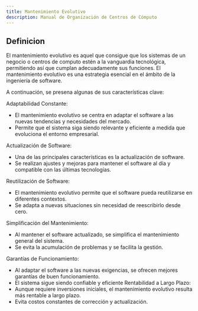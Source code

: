 ```yaml
---
title: Mantenimiento Evolutivo
description: Manual de Organización de Centros de Cómputo
---
```

## Definicion
El mantenimiento evolutivo es aquel que consigue que los sistemas de un negocio o centros de computo estén a la vanguardia tecnológica, permitiendo así que cumplan adecuadamente sus funciones. El mantenimiento evolutivo es una estrategia esencial en el ámbito de la ingeniería de software. 

A continuación, se presena algunas de sus características clave:

Adaptabilidad Constante:
-	El mantenimiento evolutivo se centra en adaptar el software a las nuevas tendencias y necesidades del mercado.
-	Permite que el sistema siga siendo relevante y eficiente a medida que evoluciona el entorno empresarial.

Actualización de Software:
-	Una de las principales características es la actualización de software.
-	Se realizan ajustes y mejoras para mantener el software al día y compatible con las últimas tecnologías.

Reutilización de Software:
-	El mantenimiento evolutivo permite que el software pueda reutilizarse en diferentes contextos.
-	Se adapta a nuevas situaciones sin necesidad de reescribirlo desde cero.

Simplificación del Mantenimiento:
-	Al mantener el software actualizado, se simplifica el mantenimiento general del sistema.
-	Se evita la acumulación de problemas y se facilita la gestión.

Garantías de Funcionamiento:
-	Al adaptar el software a las nuevas exigencias, se ofrecen mejores garantías de buen funcionamiento.
-	El sistema sigue siendo confiable y eficiente
Rentabilidad a Largo Plazo:
-	Aunque requiere inversiones iniciales, el mantenimiento evolutivo resulta más rentable a largo plazo.
-	Evita costos constantes de corrección y actualización.
